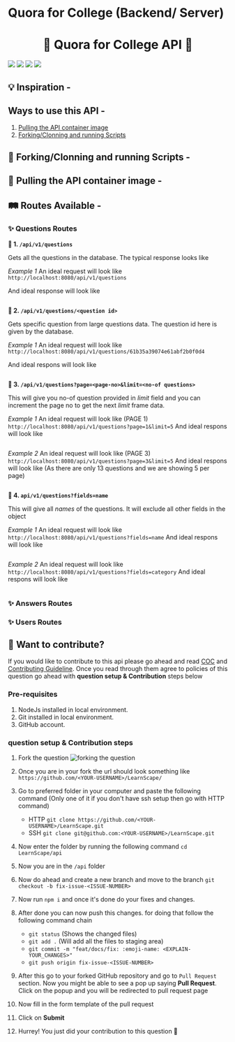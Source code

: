 # Quora for College (Backend/ Server)
<h1 align="center"> 🏫 Quora for College API 🏫 </h1>

<a href="https://github.com/kaiwalyakoparkar/quora-for-college"><img src="https://badges.frapsoft.com/os/v1/open-source.svg?v=103"></a>
<a href="https://github.com/kaiwalyakoparkar/quora-for-college"><img src="https://img.shields.io/badge/Built%20by-developers%20%3C%2F%3E-0059b3"></a>
<a href="https://github.com/kaiwalyakoparkar/quora-for-college"><img src="https://img.shields.io/static/v1.svg?label=Contributions&message=Welcome&color=yellow"></a>
<a href="https://github.com/kaiwalyakoparkar/"><img src="https://img.shields.io/badge/Maintained%3F-yes-brightgreen.svg?v=103"></a>

## 💡 Inspiration -


## Ways to use this API -
1. [Pulling the API container image](https://ghcr.io/kaiwalyakoparkar/quora-for-college-api:latest)
2. [Forking/Clonning and running Scripts](https://github.com/kaiwalyakoparkar/quora-for-college/tree/server/server#-forkingclonning-and-running-scripts--)

## 🍴 Forking/Clonning and running Scripts -

## 🐳 Pulling the API container image -

## 🛤 Routes Available -

### ✨ Questions Routes

**🚩 1. `/api/v1/questions`**

Gets all the questions in the database. The typical response looks like

*Example 1*
An ideal request will look like
`http://localhost:8080/api/v1/questions`

And ideal response will look like
```json


```

**🚩 2. `/api/v1/questions/<question id>`**

Gets specific question from large questions data. The question id here is given by the database.

*Example 1*
An ideal request will look like
`http://localhost:8080/api/v1/questions/61b35a39074e61abf2b0f0d4`

And ideal respons will look like
```json

```

**🚩 3. `/api/v1/questions?page=<page-no>&limit=<no-of questions>`**

This will give you no-of question provided in *limit* field and you can increment the page no to get the next *limit* frame data.

*Example 1*
An ideal request will look like (PAGE 1)
`http://localhost:8080/api/v1/questions?page=1&limit=5`
And ideal respons will look like
```json

```

*Example 2*
An ideal request will look like (PAGE 3)
`http://localhost:8080/api/v1/questions?page=3&limit=5`
And ideal respons will look like (As there are only 13 questions and we are showing 5 per page)
```json

```

**🚩 4. `api/v1/questions?fields=name`**

This will give all *names* of the questions. It will exclude all other fields in the object

*Example 1*
An ideal request will look like 
`http://localhost:8080/api/v1/questions?fields=name`
And ideal respons will look like 
```json

```

*Example 2*
An ideal request will look like 
`http://localhost:8080/api/v1/questions?fields=category`
And ideal respons will look like 
```json

```

### ✨ Answers Routes

### ✨ Users Routes

## 🙌 Want to contribute?
If you would like to contribute to this api please go ahead and read [COC](../CODE_OF_CONDUCT.md) and [Contributing Guideline](../CONTRIBUTING.md). Once you read through them agree to policies of this question go ahead with **question setup & Contribution** steps below

### Pre-requisites

1. NodeJs installed in local environment.
2. Git installed in local environment.
3. GitHub account.

### question setup & Contribution steps

1. Fork the question
![forking the question](https://i.imgur.com/qbVouuV.png)

2. Once you are in your fork the url should look something like
`https://github.com/<YOUR-USERNAME>/LearnScape/`

3. Go to preferred folder in your computer and paste the following command (Only one of it if you don't have ssh setup then go with HTTP command)
   - HTTP
   `git clone https://github.com/<YOUR-USERNAME>/LearnScape.git`
   - SSH
   `git clone git@github.com:<YOUR-USERNAME>/LearnScape.git`

4. Now enter the folder by running the following command
`cd LearnScape/api`

5. Now you are in the `/api` folder

6. Now do ahead and create a new branch and move to the branch
`git checkout -b fix-issue-<ISSUE-NUMBER>`

7. Now run `npm i` and once it's done do your fixes and changes.

8. After done you can now push this changes. for doing that follow the following command chain
   - `git status` (Shows the changed files)
   - `git add .` (Will add all the files to staging area)
   - `git commit -m "feat/docs/fix: :emoji-name: <EXPLAIN-YOUR_CHANGES>"`
   - `git push origin fix-issue-<ISSUE-NUMBER>`

9. After this go to your forked GitHub repository and go to `Pull Request` section. Now you might be able to see a pop up saying **Pull Request**. Click on the popup and you will be redirected to pull request page

10. Now fill in the form template of the pull request

11. Click on **Submit**

12. Hurrey! You just did your contribution to this question 🎉

